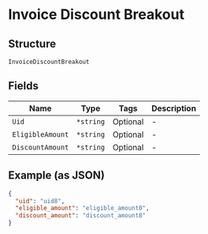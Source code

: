 
# Invoice Discount Breakout

## Structure

`InvoiceDiscountBreakout`

## Fields

| Name | Type | Tags | Description |
|  --- | --- | --- | --- |
| `Uid` | `*string` | Optional | - |
| `EligibleAmount` | `*string` | Optional | - |
| `DiscountAmount` | `*string` | Optional | - |

## Example (as JSON)

```json
{
  "uid": "uid8",
  "eligible_amount": "eligible_amount0",
  "discount_amount": "discount_amount8"
}
```

